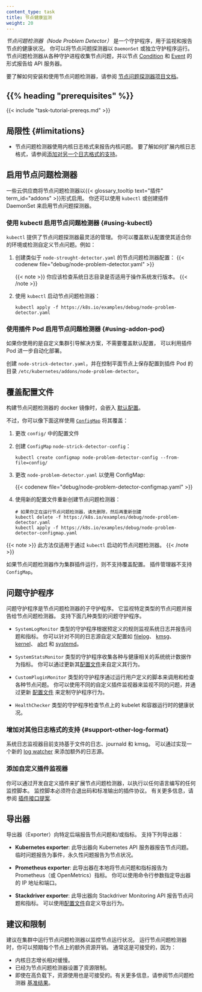 ```yaml
---
content_type: task
title: 节点健康监测
weight: 20
---
```



*节点问题检测器（Node Problem Detector）* 是一个守护程序，用于监视和报告节点的健康状况。
你可以将节点问题探测器以 `DaemonSet` 或独立守护程序运行。
节点问题检测器从各种守护进程收集节点问题，并以节点
[Condition](/zh-cn/docs/concepts/architecture/nodes/#condition) 和
[Event](/zh-cn/docs/reference/kubernetes-api/cluster-resources/event-v1)
的形式报告给 API 服务器。

要了解如何安装和使用节点问题检测器，请参阅
[节点问题探测器项目文档](https://github.com/kubernetes/node-problem-detector)。

## {{% heading "prerequisites" %}}

{{< include "task-tutorial-prereqs.md" >}}


## 局限性  {#limitations}

* 节点问题检测器使用内核日志格式来报告内核问题。
  要了解如何扩展内核日志格式，请参阅[添加对另一个日志格式的支持](#support-other-log-format)。

## 启用节点问题检测器

一些云供应商将节点问题检测器以{{< glossary_tooltip text="插件" term_id="addons" >}}形式启用。
你还可以使用 `kubectl` 或创建插件 DaemonSet 来启用节点问题探测器。

### 使用 kubectl 启用节点问题检测器 {#using-kubectl}

`kubectl` 提供了节点问题探测器最灵活的管理。
你可以覆盖默认配置使其适合你的环境或检测自定义节点问题。例如：

1. 创建类似于 `node-strought-detector.yaml` 的节点问题检测器配置：
   {{< codenew file="debug/node-problem-detector.yaml" >}}

   {{< note >}}
   你应该检查系统日志目录是否适用于操作系统发行版本。
   {{< /note >}}

1. 使用 `kubectl` 启动节点问题检测器：

   ```shell
   kubectl apply -f https://k8s.io/examples/debug/node-problem-detector.yaml
   ```

### 使用插件 Pod 启用节点问题检测器 {#using-addon-pod}

如果你使用的是自定义集群引导解决方案，不需要覆盖默认配置，
可以利用插件 Pod 进一步自动化部署。

创建 `node-strick-detector.yaml`，并在控制平面节点上保存配置到插件 Pod 的目录
`/etc/kubernetes/addons/node-problem-detector`。

## 覆盖配置文件

构建节点问题检测器的 docker 镜像时，会嵌入
[默认配置](https://github.com/kubernetes/node-problem-detector/tree/v0.8.12/config)。

不过，你可以像下面这样使用 [`ConfigMap`](/zh-cn/docs/tasks/configure-pod-container/configure-pod-configmap/)
将其覆盖：

1. 更改 `config/` 中的配置文件
1. 创建 `ConfigMap` `node-strick-detector-config`：

   ```shell
   kubectl create configmap node-problem-detector-config --from-file=config/
   ```

1. 更改 `node-problem-detector.yaml` 以使用 ConfigMap:

   {{< codenew file="debug/node-problem-detector-configmap.yaml" >}}

1. 使用新的配置文件重新创建节点问题检测器：

   ```shell
   # 如果你正在运行节点问题检测器，请先删除，然后再重新创建
   kubectl delete -f https://k8s.io/examples/debug/node-problem-detector.yaml
   kubectl apply -f https://k8s.io/examples/debug/node-problem-detector-configmap.yaml
   ```

{{< note >}}
此方法仅适用于通过 `kubectl` 启动的节点问题检测器。
{{< /note >}}

如果节点问题检测器作为集群插件运行，则不支持覆盖配置。
插件管理器不支持 `ConfigMap`。


## 问题守护程序

问题守护程序是节点问题检测器的子守护程序。
它监视特定类型的节点问题并报告给节点问题检测器。
支持下面几种类型的问题守护程序。

- `SystemLogMonitor` 类型的守护程序根据预定义的规则监视系统日志并报告问题和指标。
  你可以针对不同的日志源自定义配置如
[filelog](https://github.com/kubernetes/node-problem-detector/blob/v0.8.12/config/kernel-monitor-filelog.json)、
[kmsg](https://github.com/kubernetes/node-problem-detector/blob/v0.8.12/config/kernel-monitor.json)、
[kernel](https://github.com/kubernetes/node-problem-detector/blob/v0.8.12/config/kernel-monitor-counter.json)、
[abrt](https://github.com/kubernetes/node-problem-detector/blob/v0.8.12/config/abrt-adaptor.json)
和 [systemd](https://github.com/kubernetes/node-problem-detector/blob/v0.8.12/config/systemd-monitor-counter.json)。


- `SystemStatsMonitor` 类型的守护程序收集各种与健康相关的系统统计数据作为指标。
  你可以通过更新其[配置文件](https://github.com/kubernetes/node-problem-detector/blob/v0.8.12/config/system-stats-monitor.json)来自定义其行为。


- `CustomPluginMonitor` 类型的守护程序通过运行用户定义的脚本来调用和检查各种节点问题。
  你可以使用不同的自定义插件监视器来监视不同的问题，并通过更新
  [配置文件](https://github.com/kubernetes/node-problem-detector/blob/v0.8.12/config/custom-plugin-monitor.json)
  来定制守护程序行为。

- `HealthChecker` 类型的守护程序检查节点上的 kubelet 和容器运行时的健康状况。


### 增加对其他日志格式的支持 {#support-other-log-format}

系统日志监视器目前支持基于文件的日志、journald 和 kmsg。
可以通过实现一个新的
[log watcher](https://github.com/kubernetes/node-problem-detector/blob/v0.8.12/pkg/systemlogmonitor/logwatchers/types/log_watcher.go)
来添加额外的日志源。


### 添加自定义插件监视器

你可以通过开发自定义插件来扩展节点问题检测器，以执行以任何语言编写的任何监控脚本。
监控脚本必须符合退出码和标准输出的插件协议。
有关更多信息，请参阅
[插件接口提案](https://docs.google.com/document/d/1jK_5YloSYtboj-DtfjmYKxfNnUxCAvohLnsH5aGCAYQ/edit#).


## 导出器

导出器（Exporter）向特定后端报告节点问题和/或指标。
支持下列导出器：

- **Kubernetes exporter**: 此导出器向 Kubernetes API 服务器报告节点问题。
  临时问题报告为事件，永久性问题报告为节点状况。

- **Prometheus exporter**: 此导出器在本地将节点问题和指标报告为 Prometheus（或 OpenMetrics）指标。
  你可以使用命令行参数指定导出器的 IP 地址和端口。

- **Stackdriver exporter**: 此导出器向 Stackdriver Monitoring API 报告节点问题和指标。
  可以使用[配置文件](https://github.com/kubernetes/node-problem-detector/blob/v0.8.12/config/exporter/stackdriver-exporter.json)自定义导出行为。


## 建议和限制

建议在集群中运行节点问题检测器以监控节点运行状况。
运行节点问题检测器时，你可以预期每个节点上的额外资源开销。
通常这是可接受的，因为：

* 内核日志增长相对缓慢。
* 已经为节点问题检测器设置了资源限制。
* 即使在高负载下，资源使用也是可接受的。有关更多信息，请参阅节点问题检测器
  [基准结果](https://github.com/kubernetes/node-problem-detector/issues/2.suecomment-220255629)。
